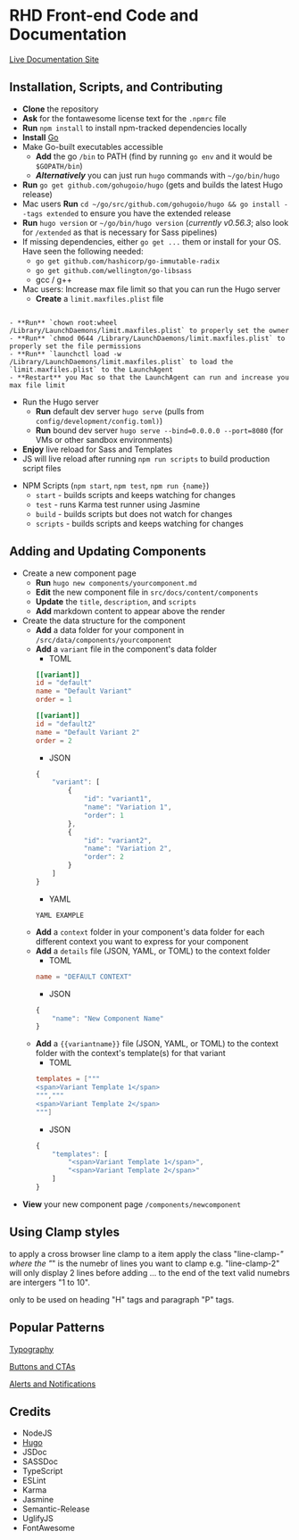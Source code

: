 # RHD Front-end Code and Documentation

[Live Documentation Site](https://redhat-developer.github.io/rhd-frontend/)

## Installation, Scripts, and Contributing

- **Clone** the repository
- **Ask** for the fontawesome license text for the `.npmrc` file
- **Run** ```npm install``` to install npm-tracked dependencies locally
- **Install** [Go](https://golang.org) 
- Make Go-built executables accessible
    - **Add** the go `/bin` to PATH (find by running `go env` and it would be `$GOPATH/bin`)
    - **_Alternatively_** you can just run `hugo` commands with `~/go/bin/hugo`
- **Run** `go get github.com/gohugoio/hugo` (gets and builds the latest Hugo release)
- Mac users **Run** `cd ~/go/src/github.com/gohugoio/hugo && go install --tags extended` to ensure you have the extended release
- **Run** `hugo version` or `~/go/bin/hugo version` (_currently v0.56.3_; also look for `/extended` as that is necessary for Sass pipelines)
- If missing dependencies, either `go get ...` them or install for your OS. Have seen the following needed:
    - `go get github.com/hashicorp/go-immutable-radix`
    - `go get github.com/wellington/go-libsass`
    - gcc / g++
- Mac users: Increase max file limit so that you can run the Hugo server
    - **Create** a `limit.maxfiles.plist` file
```
```
    - **Run** `chown root:wheel /Library/LaunchDaemons/limit.maxfiles.plist` to properly set the owner
    - **Run** `chmod 0644 /Library/LaunchDaemons/limit.maxfiles.plist` to properly set the file permissions
    - **Run** `launchctl load -w /Library/LaunchDaemons/limit.maxfiles.plist` to load the `limit.maxfiles.plist` to the LaunchAgent
    - **Restart** you Mac so that the LaunchAgent can run and increase you max file limit
- Run the Hugo server
    - **Run** default dev server `hugo serve` (pulls from `config/development/config.toml)`)
    - **Run** bound dev server `hugo serve --bind=0.0.0.0 --port=8080` (for VMs or other sandbox environments)
- **Enjoy** live reload for Sass and Templates
- JS will live reload after running `npm run scripts` to build production script files

* NPM Scripts (```npm start```, ```npm test```, ```npm run {name}```)
    * ```start``` - builds scripts and keeps watching for changes
    * ```test``` - runs Karma test runner using Jasmine
    * ```build``` - builds scripts but does not watch for changes
    * ```scripts``` - builds scripts and keeps watching for changes

## Adding and Updating Components

* Create a new component page
    * **Run** `hugo new components/yourcomponent.md`
    * **Edit** the new component file in `src/docs/content/components`
    * **Update** the `title`, `description`, and `scripts`
    * **Add** markdown content to appear above the render
* Create the data structure for the component
    * **Add** a data folder for your component in `/src/data/components/yourcomponent`
    * **Add** a `variant` file in the component's data folder
        * TOML
        ```toml
        [[variant]]
        id = "default"
        name = "Default Variant"
        order = 1

        [[variant]]
        id = "default2"
        name = "Default Variant 2"
        order = 2
        ```
        * JSON
        ```js
        { 
            "variant": [ 
                {
                    "id": "variant1", 
                    "name": "Variation 1", 
                    "order": 1
                },
                {
                    "id": "variant2", 
                    "name": "Variation 2", 
                    "order": 2
                }
            ]
        }
        ```
        * YAML
        ```
        YAML EXAMPLE
        ```
    * **Add** a `context` folder in your component's data folder for each different context you want to express for your component
    * **Add** a `details` file (JSON, YAML, or TOML) to the context folder
        * TOML
        ```toml
        name = "DEFAULT CONTEXT"
        ```
        * JSON
        ```js
        {
            "name": "New Component Name"
        }
        ```
    * **Add** a `{{variantname}}` file (JSON, YAML, or TOML) to the context folder with the context's template(s) for that variant
        * TOML
        ```toml
        templates = ["""
        <span>Variant Template 1</span>
        ""","""
        <span>Variant Template 2</span>
        """]
        ```
        * JSON
        ```js
        {
            "templates": [
                "<span>Variant Template 1</span>",
                "<span>Variant Template 2</span>"
            ]
        }
        ```
* **View** your new component page `/components/newcomponent`

## Using Clamp styles

to apply a cross browser line clamp to a item apply the class "line-clamp-*" where the "*" is the numebr of lines you want to clamp e.g. "line-clamp-2" will only display 2 lines before adding ... to the end of the text valid numebrs are intergers "1 to 10".

only to be used on heading "H" tags and paragraph "P" tags.


## Popular Patterns

[Typography](https://redhat-developer.github.io/rhd-frontend/patterns/typography)

[Buttons and CTAs](https://redhat-developer.github.io/rhd-frontend/patterns/btn-cta/)

[Alerts and Notifications](https://redhat-developer.github.io/rhd-frontend/patterns/content/notifications)

## Credits

* NodeJS
* [Hugo](https://gohugo.io/)
* JSDoc
* SASSDoc
* TypeScript
* ESLint
* Karma
* Jasmine
* Semantic-Release
* UglifyJS
* FontAwesome
